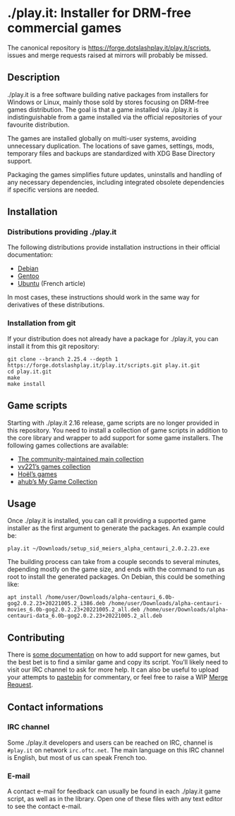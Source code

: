 # ./play.it: Installer for DRM-free commercial games

The canonical repository is https://forge.dotslashplay.it/play.it/scripts, issues and merge requests raised at mirrors will probably be missed.

## Description

./play.it is a free software building native packages from installers for Windows or Linux, mainly those sold by stores focusing on DRM-free games distribution. The goal is that a game installed via ./play.it is indistinguishable from a game installed via the official repositories of your favourite distribution.

The games are installed globally on multi-user systems, avoiding unnecessary duplication. The locations of save games, settings, mods, temporary files and backups are standardized with XDG Base Directory support.

Packaging the games simplifies future updates, uninstalls and handling of any necessary dependencies, including integrated obsolete dependencies if specific versions are needed.

## Installation

### Distributions providing ./play.it

The following distributions provide installation instructions in their official documentation:

- [Debian]
- [Gentoo]
- [Ubuntu] (French article)

[Debian]: https://wiki.debian.org/Games/PlayIt#Installation
[Gentoo]: https://wiki.gentoo.org/wiki/Play.it#Installation
[Ubuntu]: https://doc.ubuntu-fr.org/play.it#installation

In most cases, these instructions should work in the same way for derivatives of these distributions.

### Installation from git

If your distribution does not already have a package for ./play.it, you can install it from this git repository:

```
git clone --branch 2.25.4 --depth 1 https://forge.dotslashplay.it/play.it/scripts.git play.it.git
cd play.it.git
make
make install
```

## Game scripts

Starting with ./play.it 2.16 release, game scripts are no longer provided in this repository. You need to install a collection of game scripts in addition to the core library and wrapper to add support for some game installers. The following games collections are available:

- [The community-maintained main collection](https://forge.dotslashplay.it/play.it/games)
- [vv221ʼs games collection](https://forge.dotslashplay.it/vv221/games)
- [Hoëlʼs games](https://forge.dotslashplay.it/hoel/les-jeux-de-hoel)
- [ahubʼs My Game Collection](https://forge.dotslashplay.it/ahub/my-game-collection)

## Usage

Once ./play.it is installed, you can call it providing a supported game installer as the first argument to generate the packages. An example could be:

```
play.it ~/Downloads/setup_sid_meiers_alpha_centauri_2.0.2.23.exe
```

The building process can take from a couple seconds to several minutes, depending mostly on the game size, and ends with the command to run as root to install the generated packages. On Debian, this could be something like:

```
apt install /home/user/Downloads/alpha-centauri_6.0b-gog2.0.2.23+20221005.2_i386.deb /home/user/Downloads/alpha-centauri-movies_6.0b-gog2.0.2.23+20221005.2_all.deb /home/user/Downloads/alpha-centauri-data_6.0b-gog2.0.2.23+20221005.2_all.deb
```

## Contributing

There is [some documentation] on how to add support for new games, but the best bet is to find a similar game and copy its script. Youʼll likely need to visit our IRC channel to ask for more help. It can also be useful to upload your attempts to [pastebin] for commentary, or feel free to raise a WIP [Merge Request].

[some documentation]: https://forge.dotslashplay.it/play.it/scripts/-/wikis/home
[pastebin]: https://paste.debian.net/
[Merge Request]: https://forge.dotslashplay.it/play.it/scripts/-/merge_requests/new

## Contact informations

### IRC channel

Some ./play.it developers and users can be reached on IRC, channel is `#play.it` on network `irc.oftc.net`. The main language on this IRC channel is English, but most of us can speak French too.

### E-mail

A contact e-mail for feedback can usually be found in each ./play.it game script, as well as in the library. Open one of these files with any text editor to see the contact e-mail.
